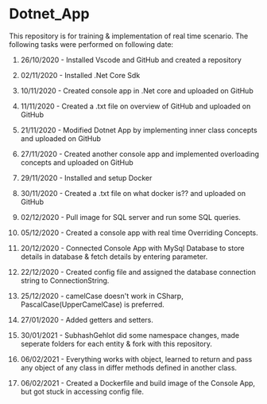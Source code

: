 # Dotnet_App
This repository is for training & implementation of real time scenario. The following tasks were performed on following date:

 1. 26/10/2020 - Installed Vscode and GitHub and created a repository

 2. 02/11/2020 - Installed .Net Core Sdk

 3. 10/11/2020 - Created console app in .Net core and uploaded on GitHub

 4. 11/11/2020 - Created a .txt file on overview of GitHub and uploaded on GitHub

 5. 21/11/2020 - Modified Dotnet App by implementing inner class concepts and uploaded on GitHub

 6. 27/11/2020 - Created another console app and implemented overloading concepts and uploaded on GitHub

 7. 29/11/2020 - Installed and setup Docker

 8. 30/11/2020 - Created a .txt file on what docker is?? and uploaded on GitHub

 9. 02/12/2020 - Pull image for SQL server and run some SQL queries.

10. 05/12/2020 - Created a console app with real time Overriding Concepts.

11. 20/12/2020 - Connected Console App with MySql Database to store details in database & fetch details by entering parameter.

12. 22/12/2020 - Created config file and assigned the database connection string to ConnectionString.

13. 25/12/2020 - camelCase doesn't work in CSharp, PascalCase(UpperCamelCase) is preferred.

14. 27/01/2020 - Added getters and setters.

15. 30/01/2021 - SubhashGehlot did some namespace changes, made seperate folders for each entity & fork with this repository.

16. 06/02/2021 - Everything works with object, learned to return and pass any object of any class in differ methods defined in another class.

17. 06/02/2021 - Created a Dockerfile and build image of the Console App, but got stuck in accessing config file.
